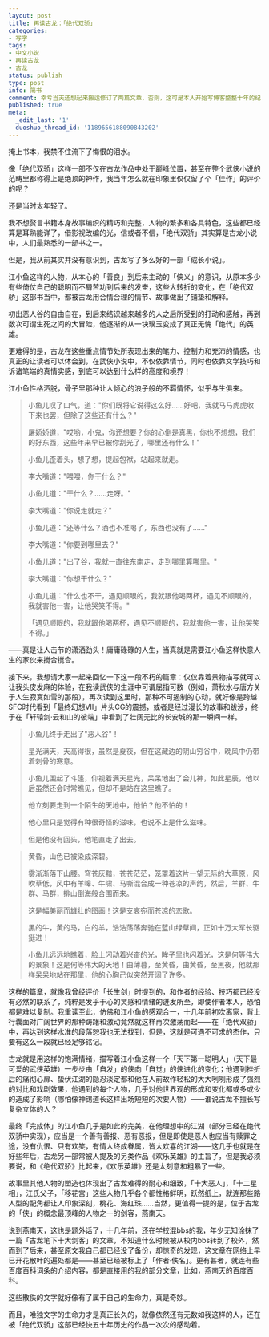 ```yaml
---
layout: post
title: 再读古龙：「绝代双骄」
categories:
- 写字
tags:
- 中文小说
- 再读古龙
- 古龙
status: publish
type: post
info: 简书
comment: 幸亏当天还想起来搬运修订了两篇文章，否则，这可是本人开始写博客整整十年的纪念日，没有一篇文章岂不是可惜？
published: true
meta:
  _edit_last: '1'
  duoshuo_thread_id: '1189656188090843202'
---
```

掩上书本，我禁不住流下了悔恨的泪水。

像「绝代双骄」这样一部不仅在古龙作品中处于巅峰位置，甚至在整个武侠小说的范畴里都称得上是绝顶的神作，我当年怎么就在印象里仅仅留了个「佳作」的评价的呢？

还是当时太年轻了。

我不想赘言书籍本身故事编织的精巧和完整，人物的繁多和各具特色，这些都已经算是耳熟能详了，借影视改编的光，信或者不信，「绝代双骄」其实算是古龙小说中，人们最熟悉的一部书之一。

但是，我从前其实并没有意识到，古龙写了多么好的一部「成长小说」。

江小鱼这样的人物，从本心的「善良」到后来主动的「侠义」的意识，从原本多少有些倚仗自己的聪明而不屑苦功到后来的发奋，这些大转折的变化，在「绝代双骄」这部书当中，都被古龙用合情合理的情节、故事做出了铺垫和解释。

初出恶人谷的自由自在，到后来结识越来越多的人之后所受到的打动和感触，再到数次可谓生死之间的大冒险，他逐渐的从一块璞玉变成了真正无愧「绝代」的英雄。

更难得的是，古龙在这些重点情节处所表现出来的笔力、控制力和充沛的情感，也真正的让读者可以体会到，在武侠小说中，不仅依靠情节，同时也依靠文学技巧和诉诸笔端的真情实感，到底可以达到什么样的高度和境界！

江小鱼性格洒脱，骨子里那种让人倾心的浪子般的不羁情怀，似乎与生俱来。

> 小鱼儿叹了口气，道："你们既将它说得这么好……好吧，我就马马虎虎收下来也罢，但除了这些还有什么？"
> 
> 屠娇娇道，"哎哟，小鬼，你还想要？你的心倒是真黑，你也不想想，我们的好东西，这些年来早已被你刮光了，哪里还有什么！"
> 
> 小鱼儿歪着头，想了想，提起包袱，站起来就走。
> 
> 李大嘴道："喂喂，你干什么？"
> 
> 小鱼儿道："干什么？……走呀。"
> 
> 李大嘴道："你说走就走？"
> 
> 小鱼儿道："还等什么？酒也不准喝了，东西也没有了……"
> 
> 李大嘴道："你要到哪里去？"
> 
> 小鱼儿道："出了谷，我就一直往东南走，走到哪里算哪里。"
> 
> 李大嘴道："你想干什么？"
> 
> 小鱼儿道："什么也不干，遇见顺眼的，我就跟他喝两杯，遇见不顺眼的，我就害他一害，让他哭笑不得。"
> 
> 「遇见顺眼的，我就跟他喝两杯，遇见不顺眼的，我就害他一害，让他哭笑不得。」

——真是让人击节的潇洒劲头！庸庸碌碌的人生，当真就是需要江小鱼这样快意人生的家伙来搅合搅合。

接下来，我想请大家一起来回忆一下这一段不朽的篇章：仅仅靠着景物描写就可以让我头皮发麻的体验，在我读武侠的生涯中可谓屈指可数（例如，萧秋水与唐方关于人生寂寞如雪的那段），再次读到这里时，那种不可遏制的心动，就好像是跨越SFC时代看到「最终幻想Ⅶ」片头CG的震撼，或者是经过漫长的故事和跋涉，终于在「轩辕剑·云和山的彼端」中看到了壮阔无比的长安城的那一瞬间一样。

> 小鱼儿终于走出了"恶人谷"！
> 
> 星光满天，天高得很，虽然是夏夜，但在这藏边的阴山穷谷中，晚风中仍带着刺骨的寒意。
> 
> 小鱼儿围起了斗篷，仰视着满天星光，呆呆地出了会儿神，如此星辰，他以后虽然还会时常瞧见，但却不是站在这里瞧了。
> 
> 他立刻要走到一个陌生的天地中，他怕？他不怕的！
> 
> 他心里只是觉得有种很奇怪的滋味，也说不上是什么滋味。
> 
> 但是他没有回头，他笔直走了出去。
> 

> 
> 黄昏，山色已被染成深碧。
> 
> 雾渐渐落下山腰。穹苍灰黯，苍苍茫茫，笼罩着这片一望无际的大草原，风吹草低，风中有羊嗥、牛啸、马嘶混合成一种苍凉的声韵，然后，羊群、牛群、马群，排山倒海般合围而来。
> 
> 这是幅美丽而雄壮的图画！这是支哀宛而苍凉的恋歌。
> 
> 黑的牛，黄的马，白的羊，浩浩荡荡奔驰在蓝山绿草间，正如十万大军长驱挺进！
> 
> 小鱼儿远远地瞧着，脸上闪动着兴奋的光，眸子里也闪着光，这是何等伟大的景象！这是何等伟大的天地！由薄暮，至黄昏，由黄昏，至黑夜，他就那样呆呆地站在那里，他的心胸己似突然开阔了许多。

这样的篇章，就像我曾经评价「长生剑」时提到的，和作者的经验、技巧都已经没有必然的联系了，纯粹是发乎于心的灵感和情绪的迸发所至，即使作者本人，恐怕都是难以复制。我重读至此，仿佛和江小鱼的感观合一，十几年前初次离家，背上行囊面对广阔世界的那种踌躇和激动竟然就这样再次激荡而起——在「绝代双骄」中，再达到这样水准的段落恕我也无法找到，但是，这就是可遇不可求的杰作，只要有这么一段就已经足够铭记。

古龙就是用这样的饱满情绪，描写着江小鱼这样一个「天下第一聪明人」（天下最可爱的武侠英雄）一步步由「自发」的侠向「自觉」的侠进化的变化；他遇到挫折后的痛彻心扉、蛰伏江湖的隐忍淡定都和他在人前故作轻松的大大咧咧形成了强烈的对比和戏剧效果，他遇到的每个人物，几乎对他世界观的形成和变化都或多或少的造成了影响（哪怕像神锡道长这样出场短短的次要人物）——谁说古龙不擅长写复杂立体的人？

最终「完成体」的江小鱼几乎是如此的完美，在他理想中的江湖（部分已经在绝代双骄中实现），应当是一个善有善报、恶有恶报，但是即使是恶人也应当有赎罪之途，没有仇恨、只有欢笑，有情人终成眷属，皆大欢喜的江湖——这几乎也就是在好些年后，古龙另一部常被人提及的另类作品《欢乐英雄》的主旨了，但是我必须要说，和《绝代双骄》比起来，《欢乐英雄》还是太刻意和粗暴了一些。

故事里其他人物的塑造也体现出了古龙难得的耐心和细致，「十大恶人」，「十二星相」，江氏父子，「移花宫」这些人物几乎各个都性格鲜明，跃然纸上，就连那些路人型的配角都让人印象深刻，桃花、海红珠……当然，更值得一提的是，位于古龙的「侠」的概念最顶峰的人物之一的剑客，燕南天。

说到燕南天，这也是题外话了，十几年前，还在学校混bbs的我，年少无知涂抹了一篇「古龙笔下十大剑客」的文章，不知道什么时候被从校内bbs转到了校外，然而到了后来，甚至原文我自己都已经没了备份，却惊奇的发现，这文章在网络上早已开花散叶的遍处都是——甚至已经被标上了「作者·佚名」。更有甚者，就连有些百度百科词条的介绍内容，都是直接用的我的部分文章，比如，燕南天的百度百科。

这些散佚的文字就好像有了属于自己的生命力，真是奇妙。

而且，唯独文字的生命力才是真正长久的，就像依然还有无数如我这样的人，还在被「绝代双骄」这部已经快五十年历史的作品一次次的感动着。

